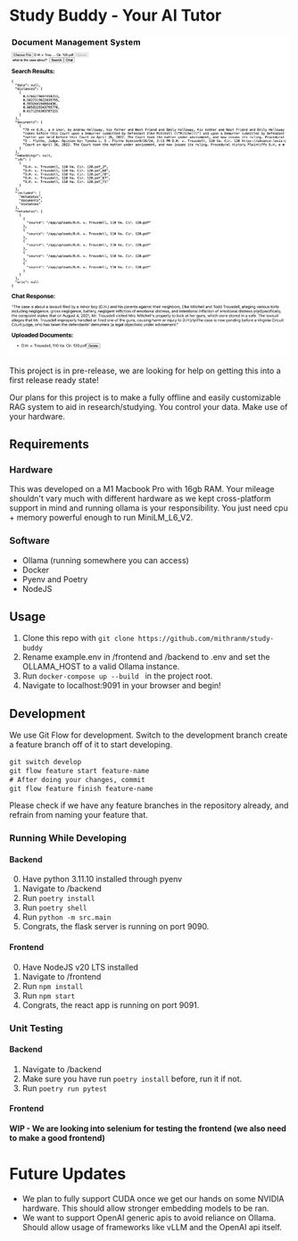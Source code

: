 # Study Buddy - Your AI Tutor

![Screenshot of the application running.](pictures/Demo.png)

This project is in pre-release, we are looking for help on getting this into a first release ready state!

Our plans for this project is to make a fully offline and easily customizable RAG system to aid in research/studying. You control your data. Make use of your hardware.
## Requirements
### Hardware

This was developed on a M1 Macbook Pro with 16gb RAM. Your mileage shouldn't vary much with different hardware as we kept cross-platform support in mind and running ollama is your responsibility. You just need cpu + memory powerful enough to run MiniLM_L6_V2.

### Software

* Ollama (running somewhere you can access)
* Docker
* Pyenv and Poetry
* NodeJS

## Usage

1. Clone this repo with ``git clone https://github.com/mithranm/study-buddy``
2. Rename example.env in /frontend and /backend to .env and set the OLLAMA_HOST to a valid Ollama instance.
3. Run ``docker-compose up --build `` in the project root.
4. Navigate to localhost:9091 in your browser and begin!

## Development

We use Git Flow for development. Switch to the development branch create a feature branch off of it to start developing.

```
git switch develop
git flow feature start feature-name
# After doing your changes, commit
git flow feature finish feature-name
```

Please check if we have any feature branches in the repository already, and refrain from naming your feature that.

### Running While Developing
#### Backend
0. Have python 3.11.10 installed through pyenv
1. Navigate to /backend
2. Run ``poetry install`` 
3. Run ``poetry shell``
4. Run ``python -m src.main``
5. Congrats, the flask server is running on port 9090.

#### Frontend
0. Have NodeJS v20 LTS installed
1. Navigate to /frontend
2. Run ``npm install``
3. Run ``npm start``
4. Congrats, the react app is running on port 9091.

### Unit Testing
#### Backend
1. Navigate to /backend
2. Make sure you have run ``poetry install`` before, run it if not.
3. Run ``poetry run pytest``

#### Frontend
**WIP - We are looking into selenium for testing the frontend (we also need to make a good frontend)**

# Future Updates
* We plan to fully support CUDA once we get our hands on some NVIDIA hardware. This should allow stronger embedding models to be ran.
* We want to support OpenAI generic apis to avoid reliance on Ollama. Should allow usage of frameworks like vLLM and the OpenAI api itself.
